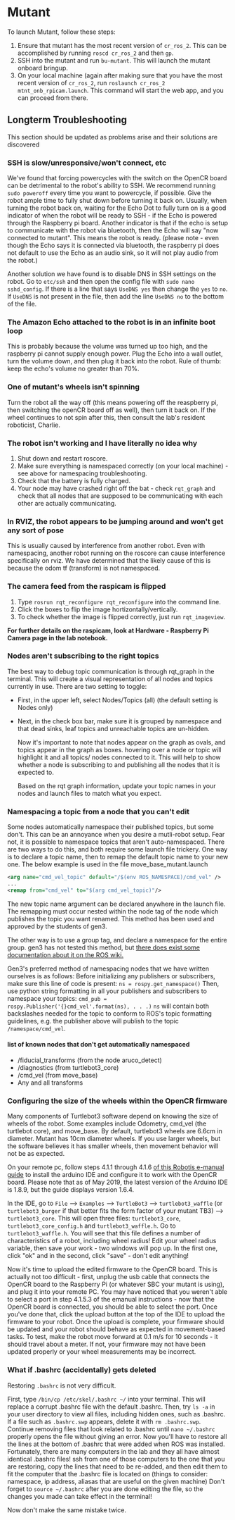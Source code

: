 # Mutant

To launch Mutant, follow these steps:

1. Ensure that mutant has the most recent version of `cr_ros_2`. This can be accomplished by running `roscd cr_ros_2` and then `gp`.
2. SSH into the mutant and run `bu-mutant`. This will launch the mutant onboard bringup.
3. On your local machine \(again after making sure that you have the most recent version of `cr_ros_2`, run `roslaunch cr_ros_2 mtnt_onb_rpicam.launch`. This command will start the web app, and you can proceed from there.

## Longterm Troubleshooting

This section should be updated as problems arise and their solutions are discovered

### SSH is slow/unresponsive/won't connect, etc

We've found that forcing powercycles with the switch on the OpenCR board can be detrimental to the robot's ability to SSH. We recommend running `sudo poweroff` every time you want to powercycle, if possible. Give the robot ample time to fully shut down before turning it back on. Usually, when turning the robot back on, waiting for the Echo Dot to fully turn on is a good indicator of when the robot will be ready to SSH - if the Echo is powered through the Raspberry pi board. Another indicator is that if the echo is setup to communicate with the robot via bluetooth, then the Echo will say "now connected to mutant". This means the robot is ready. \(please note - even though the Echo says it is connected via bluetooth, the raspberry pi does not default to use the Echo as an audio sink, so it will not play audio from the robot.\)

Another solution we have found is to disable DNS in SSH settings on the robot. Go to `etc/ssh` and then open the config file with `sudo nano sshd_config`. If there is a line that says `UseDNS yes` then change the `yes` to `no`. If `UseDNS` is not present in the file, then add the line `UseDNS no` to the bottom of the file.

### The Amazon Echo attached to the robot is in an infinite boot loop

This is probably because the volume was turned up too high, and the raspberry pi cannot supply enough power. Plug the Echo into a wall outlet, turn the volume down, and then plug it back into the robot. Rule of thumb: keep the echo's volume no greater than 70%.

### One of mutant's wheels isn't spinning

Turn the robot all the way off \(this means powering off the reaspberry pi, then switching the openCR board off as well\), then turn it back on. If the wheel continues to not spin after this, then consult the lab's resident roboticist, Charlie.

### The robot isn't working and I have literally no idea why

1. Shut down and restart roscore.
2. Make sure everything is namespaced correctly \(on your local machine\) - see above for namespacing troubleshooting.
3. Check that the battery is fully charged.
4. Your node may have crashed right off the bat - check `rqt_graph` and check that all nodes that are supposed to be communicating with each other are actually communicating.

### In RVIZ, the robot appears to be jumping around and won't get any sort of pose

This is usually caused by interference from another robot. Even with namespacing, another robot running on the roscore can cause interference specifically on rviz. We have determined that the likely cause of this is because the odom tf \(transform\) is not namespaced.

### The camera feed from the raspicam is flipped

1. Type `rosrun rqt_reconfigure rqt_reconfigure` into the command line.
2. Click the boxes to flip the image hortizontally/vertically.
3. To check whether the image is flipped correctly, just run `rqt_imageview`.

**For further details on the raspicam, look at Hardware - Raspberry Pi Camera page in the lab notebook.**

### Nodes aren't subscribing to the right topics

The best way to debug topic communication is through rqt\_graph in the terminal. This will create a visual representation of all nodes and topics currently in use. There are two setting to toggle:

* First, in the upper left, select Nodes/Topics \(all\) \(the default setting is Nodes only\)
* Next, in the check box bar, make sure it is grouped by namespace and that dead sinks, leaf topics and unreachable topics are un-hidden.

  Now it's important to note that nodes appear on the graph as ovals, and topics appear in the graph as boxes. hovering over a node or topic will highlight it and all topics/ nodes connected to it. This will help to show whether a node is subscribing to and publishing all the nodes that it is expected to.

  Based on the rqt graph information, update your topic names in your nodes and launch files to match what you expect.

### Namespacing a topic from a node that you can't edit

Some nodes automatically namespace their published topics, but some don't. This can be an annoyance when you desire a mutli-robot setup. Fear not, it is possible to namespace topics that aren't auto-namespaced. There are two ways to do this, and both require some launch file trickery. One way is to declare a topic name, then to remap the default topic name to your new one. The below example is used in the file move\_base\_mutant.launch

```xml
<arg name="cmd_vel_topic" default="/$(env ROS_NAMESPACE)/cmd_vel" />
...
<remap from="cmd_vel" to="$(arg cmd_vel_topic)"/>
```

The new topic name argument can be declared anywhere in the launch file. The remapping must occur nested within the node tag of the node which publishes the topic you want renamed. This method has been used and approved by the students of gen3.

The other way is to use a group tag, and declare a namespace for the entire group. gen3 has not tested this method, but [there does exist some documentation about it on the ROS wiki.](http://wiki.ros.org/roslaunch/XML/group)

Gen3's preferred method of namespacing nodes that we have written ourselves is as follows: Before initializing any publishers or subscribers, make sure this line of code is present: `ns = rospy.get_namespace()` Then, use python string formatting in all your publishers and subscribers to namespace your topics: `cmd_pub = rospy.Publisher('{}cmd_vel'.format(ns), . . .)` `ns` will contain both backslashes needed for the topic to conform to ROS's topic formatting guidelines, e.g. the publisher above will publish to the topic `/namespace/cmd_vel`.

#### list of known nodes that don't get automatically namespaced

* /fiducial\_transforms \(from the node aruco\_detect\)
* /diagnostics \(from turtlebot3\_core\)
* /cmd\_vel \(from move\_base\)
* Any and all transforms

### Configuring the size of the wheels within the OpenCR firmware

Many components of Turtlebot3 software depend on knowing the size of wheels of the robot. Some examples include Odometry, cmd\_vel \(the turtlebot core\), and move\_base. By default, turtlebot3 wheels are 6.6cm in diameter. Mutant has 10cm diameter wheels. If you use larger wheels, but the software believes it has smaller wheels, then movement behavior will not be as expected.

On your remote pc, follow steps 4.1.1 through 4.1.6 [of this Robotis e-manual guide](http://emanual.robotis.com/docs/en/parts/controller/opencr10/) to install the arduino IDE and configure it to work with the OpenCR board. Please note that as of May 2019, the latest version of the Arduino IDE is 1.8.9, but the guide displays version 1.6.4.

In the IDE, go to `File` --&gt; `Examples` --&gt; `TurtleBot3` --&gt; `turtlebot3_waffle` \(or `turtlebot3_burger` if that better fits the form factor of your mutant TB3\) --&gt; `turtlebot3_core`. This will open three files: `turtlebot3_core`, `turtlebot3_core_config.h` and `turtlebot3_waffle.h`. Go to `turtlebot3_waffle.h`. You will see that this file defines a number of characteristics of a robot, including wheel radius! Edit your wheel radius variable, then save your work - two windows will pop up. In the first one, click "ok" and in the second, click "save" - don't edit anything!

Now it's time to upload the edited firmware to the OpenCR board. This is actually not too difficult - first, unplug the usb cable that connects the OpenCR board to the Raspberry Pi \(or whatever SBC your mutant is using\), and plug it into your remote PC. You may have noticed that you weren't able to select a port in step 4.1.5.3 of the emanual instructions - now that the OpenCR board is connected, you should be able to select the port. Once you've done that, click the upload button at the top of the IDE to upload the firmware to your robot. Once the upload is complete, your firmware should be updated and your robot should behave as expected in movement-based tasks. To test, make the robot move forward at 0.1 m/s for 10 seconds - it should travel about a meter. If not, your firmware may not have been updated properly or your wheel measurements may be incorrect.

### What if .bashrc \(accidentally\) gets deleted

Restoring `.bashrc` is not very difficult.

First, type `/bin/cp /etc/skel/.bashrc ~/` into your terminal. This will replace a corrupt .bashrc file with the default .bashrc. Then, try `ls -a` in your user directory to view all files, including hidden ones, such as .bashrc. If a file such as `.bashrc.swp` appears, delete it with `rm .bashrc.swp`. Continue removing files that look related to .bashrc until `nano ~/.bashrc` properly opens the file without giving an error. Now you'll have to restore all the lines at the bottom of .bashrc that were added when ROS was installed. Fortunately, there are many computers in the lab and they all have almost identical .bashrc files! ssh from one of those computers to the one that you are restoring, copy the lines that need to be re-added, and then edit them to fit the computer that the .bashrc file is located on \(things to consider: namespace, ip address, aliasas that are useful on the given machine\) Don't forget to `source ~/.bashrc` after you are done editing the file, so the changes you made can take effect in the terminal!

Now don't make the same mistake twice.
